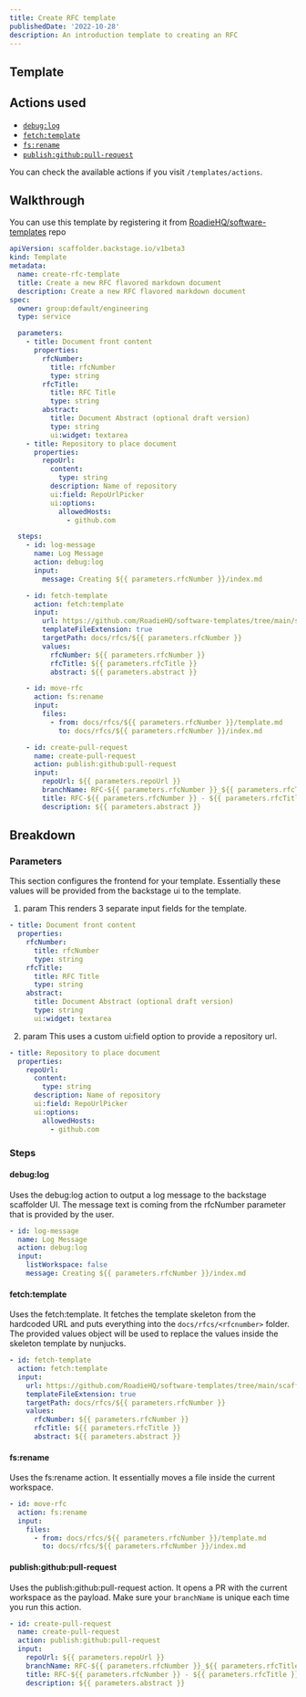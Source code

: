 ```yaml
---
title: Create RFC template
publishedDate: '2022-10-28'
description: An introduction template to creating an RFC
---
```


## Template

## Actions used

- [`debug:log`](https://github.com/backstage/backstage/blob/54b9f073d13d878fce652c9ec8b8cdfc5fd85c6a/plugins/scaffolder-backend/src/scaffolder/actions/builtin/debug/log.ts)
- [`fetch:template`](https://github.com/backstage/backstage/blob/54b9f073d13d878fce652c9ec8b8cdfc5fd85c6a/plugins/scaffolder-backend/src/scaffolder/actions/builtin/fetch/template.ts)
- [`fs:rename`](https://github.com/backstage/backstage/blob/54b9f073d13d878fce652c9ec8b8cdfc5fd85c6a/plugins/scaffolder-backend/src/scaffolder/actions/builtin/filesystem/rename.ts)
- [`publish:github:pull-request`](https://github.com/backstage/backstage/blob/54b9f073d13d878fce652c9ec8b8cdfc5fd85c6a/plugins/scaffolder-backend/src/scaffolder/actions/builtin/publish/githubPullRequest.ts)

You can check the available actions if you visit `/templates/actions`.

## Walkthrough

You can use this template by registering it from [RoadieHQ/software-templates](https://github.com/RoadieHQ/software-templates/tree/main/scaffolder-templates/create-rfc/template.yaml) repo

```yaml
apiVersion: scaffolder.backstage.io/v1beta3
kind: Template
metadata:
  name: create-rfc-template
  title: Create a new RFC flavored markdown document
  description: Create a new RFC flavored markdown document
spec:
  owner: group:default/engineering
  type: service

  parameters:
    - title: Document front content
      properties:
        rfcNumber:
          title: rfcNumber
          type: string
        rfcTitle:
          title: RFC Title
          type: string
        abstract:
          title: Document Abstract (optional draft version)
          type: string
          ui:widget: textarea
    - title: Repository to place document
      properties:
        repoUrl:
          content:
            type: string
          description: Name of repository
          ui:field: RepoUrlPicker
          ui:options:
            allowedHosts:
              - github.com

  steps:
    - id: log-message
      name: Log Message
      action: debug:log
      input:
        message: Creating ${{ parameters.rfcNumber }}/index.md

    - id: fetch-template
      action: fetch:template
      input:
        url: https://github.com/RoadieHQ/software-templates/tree/main/scaffolder-templates/create-rfc/skeleton
        templateFileExtension: true
        targetPath: docs/rfcs/${{ parameters.rfcNumber }}
        values:
          rfcNumber: ${{ parameters.rfcNumber }}
          rfcTitle: ${{ parameters.rfcTitle }}
          abstract: ${{ parameters.abstract }}

    - id: move-rfc
      action: fs:rename
      input:
        files:
          - from: docs/rfcs/${{ parameters.rfcNumber }}/template.md
            to: docs/rfcs/${{ parameters.rfcNumber }}/index.md

    - id: create-pull-request
      name: create-pull-request
      action: publish:github:pull-request
      input:
        repoUrl: ${{ parameters.repoUrl }}
        branchName: RFC-${{ parameters.rfcNumber }}_${{ parameters.rfcTitle | replace(" ", "-") | replace("\"", "") | replace ("'", "") | lower }}
        title: RFC-${{ parameters.rfcNumber }} - ${{ parameters.rfcTitle }}
        description: ${{ parameters.abstract }}
```

## Breakdown

### Parameters

This section configures the frontend for your template. Essentially these values will be provided from the backstage ui to the template.

1. param
   This renders 3 separate input fields for the template.

```yaml
- title: Document front content
  properties:
    rfcNumber:
      title: rfcNumber
      type: string
    rfcTitle:
      title: RFC Title
      type: string
    abstract:
      title: Document Abstract (optional draft version)
      type: string
      ui:widget: textarea
```

2. param
   This uses a custom ui:field option to provide a repository url.

```yaml
- title: Repository to place document
  properties:
    repoUrl:
      content:
        type: string
      description: Name of repository
      ui:field: RepoUrlPicker
      ui:options:
        allowedHosts:
          - github.com
```

### Steps

#### debug:log

Uses the debug:log action to output a log message to the backstage scaffolder UI. The message text is coming from the rfcNumber parameter that is provided by the user.

```yaml
- id: log-message
  name: Log Message
  action: debug:log
  input:
    listWorkspace: false
    message: Creating ${{ parameters.rfcNumber }}/index.md
```

#### fetch:template

Uses the fetch:template. It fetches the template skeleton from the hardcoded URL and puts everything into the `docs/rfcs/<rfcnumber>` folder.
The provided values object will be used to replace the values inside the skeleton template by nunjucks.

```yaml
- id: fetch-template
  action: fetch:template
  input:
    url: https://github.com/RoadieHQ/software-templates/tree/main/scaffolder-templates/create-rfc/skeleton
    templateFileExtension: true
    targetPath: docs/rfcs/${{ parameters.rfcNumber }}
    values:
      rfcNumber: ${{ parameters.rfcNumber }}
      rfcTitle: ${{ parameters.rfcTitle }}
      abstract: ${{ parameters.abstract }}
```

#### fs:rename

Uses the fs:rename action. It essentially moves a file inside the current workspace.

```yaml
- id: move-rfc
  action: fs:rename
  input:
    files:
      - from: docs/rfcs/${{ parameters.rfcNumber }}/template.md
        to: docs/rfcs/${{ parameters.rfcNumber }}/index.md
```

#### publish:github:pull-request

Uses the publish:github:pull-request action. It opens a PR with the current workspace as the payload. Make sure your `branchName` is unique each time you run this action.

```yaml
- id: create-pull-request
  name: create-pull-request
  action: publish:github:pull-request
  input:
    repoUrl: ${{ parameters.repoUrl }}
    branchName: RFC-${{ parameters.rfcNumber }}_${{ parameters.rfcTitle | replace(" ", "-") | replace("\"", "") | replace ("'", "") | lower }}
    title: RFC-${{ parameters.rfcNumber }} - ${{ parameters.rfcTitle }}
    description: ${{ parameters.abstract }}
```
